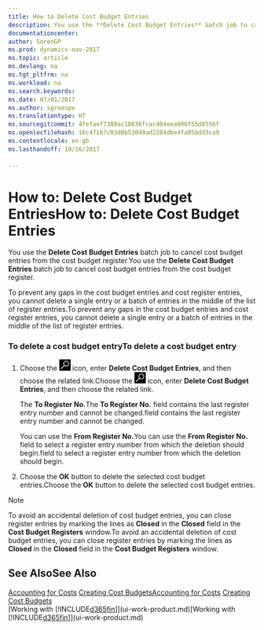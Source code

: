 ```yaml
---
title: How to Delete Cost Budget Entries
description: You use the **Delete Cost Budget Entries** batch job to cancel cost budget entries from the cost budget register.
documentationcenter: 
author: SorenGP
ms.prod: dynamics-nav-2017
ms.topic: article
ms.devlang: na
ms.tgt_pltfrm: na
ms.workload: na
ms.search.keywords: 
ms.date: 07/01/2017
ms.author: sgroespe
ms.translationtype: HT
ms.sourcegitcommit: 4fefaef7380ac10836fcac404eea006f55d8556f
ms.openlocfilehash: 16c471b7c03d8b53049ad2284dbe4fa058dd3ca9
ms.contentlocale: en-gb
ms.lasthandoff: 10/16/2017

---
```

# <a name="how-to-delete-cost-budget-entries"></a><span data-ttu-id="de92b-103">How to: Delete Cost Budget Entries</span><span class="sxs-lookup"><span data-stu-id="de92b-103">How to: Delete Cost Budget Entries</span></span>
<span data-ttu-id="de92b-104">You use the **Delete Cost Budget Entries** batch job to cancel cost budget entries from the cost budget register.</span><span class="sxs-lookup"><span data-stu-id="de92b-104">You use the **Delete Cost Budget Entries** batch job to cancel cost budget entries from the cost budget register.</span></span>  

<span data-ttu-id="de92b-105">To prevent any gaps in the cost budget entries and cost register entries, you cannot delete a single entry or a batch of entries in the middle of the list of register entries.</span><span class="sxs-lookup"><span data-stu-id="de92b-105">To prevent any gaps in the cost budget entries and cost register entries, you cannot delete a single entry or a batch of entries in the middle of the list of register entries.</span></span>  

### <a name="to-delete-a-cost-budget-entry"></a><span data-ttu-id="de92b-106">To delete a cost budget entry</span><span class="sxs-lookup"><span data-stu-id="de92b-106">To delete a cost budget entry</span></span>  

1.  <span data-ttu-id="de92b-107">Choose the ![Search for Page or Report](media/ui-search/search_small.png "Search for Page or Report icon") icon, enter **Delete Cost Budget Entries**, and then choose the related link.</span><span class="sxs-lookup"><span data-stu-id="de92b-107">Choose the ![Search for Page or Report](media/ui-search/search_small.png "Search for Page or Report icon") icon, enter **Delete Cost Budget Entries**, and then choose the related link.</span></span>  

    <span data-ttu-id="de92b-108">The **To Register No.**</span><span class="sxs-lookup"><span data-stu-id="de92b-108">The **To Register No.**</span></span> <span data-ttu-id="de92b-109">field contains the last register entry number and cannot be changed.</span><span class="sxs-lookup"><span data-stu-id="de92b-109">field contains the last register entry number and cannot be changed.</span></span>  

    <span data-ttu-id="de92b-110">You can use the **From Register No.**</span><span class="sxs-lookup"><span data-stu-id="de92b-110">You can use the **From Register No.**</span></span> <span data-ttu-id="de92b-111">field to select a register entry number from which the deletion should begin.</span><span class="sxs-lookup"><span data-stu-id="de92b-111">field to select a register entry number from which the deletion should begin.</span></span>  
2.  <span data-ttu-id="de92b-112">Choose the **OK** button to delete the selected cost budget entries.</span><span class="sxs-lookup"><span data-stu-id="de92b-112">Choose the **OK** button to delete the selected cost budget entries.</span></span>  

> [!NOTE]  
>  <span data-ttu-id="de92b-113">To avoid an accidental deletion of cost budget entries, you can close register entries by marking the lines as **Closed** in the **Closed** field in the **Cost Budget Registers** window.</span><span class="sxs-lookup"><span data-stu-id="de92b-113">To avoid an accidental deletion of cost budget entries, you can close register entries by marking the lines as **Closed** in the **Closed** field in the **Cost Budget Registers** window.</span></span>  

## <a name="see-also"></a><span data-ttu-id="de92b-114">See Also</span><span class="sxs-lookup"><span data-stu-id="de92b-114">See Also</span></span>  
<span data-ttu-id="de92b-115">[Accounting for Costs](finance-manage-cost-accounting.md)
[Creating Cost Budgets](finance-create-cost-budgets.md)</span><span class="sxs-lookup"><span data-stu-id="de92b-115">[Accounting for Costs](finance-manage-cost-accounting.md)
[Creating Cost Budgets](finance-create-cost-budgets.md)</span></span>  
<span data-ttu-id="de92b-116">[Working with [!INCLUDE[d365fin](includes/d365fin_md.md)]](ui-work-product.md)</span><span class="sxs-lookup"><span data-stu-id="de92b-116">[Working with [!INCLUDE[d365fin](includes/d365fin_md.md)]](ui-work-product.md)</span></span>


